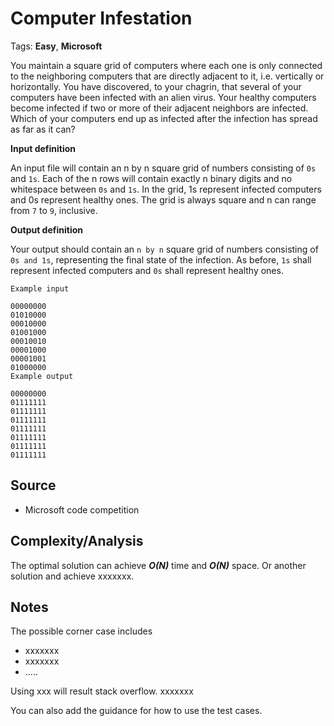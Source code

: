 [comment]: <> (This is a comment, it will not be included. For every question commit to the repository, you should put this readme file in the question/problem folder as a readme file, rename it to README.md)

# Computer Infestation
Tags: __Easy__, __Microsoft__

You maintain a square grid of computers where each one is only connected to the neighboring computers that are directly adjacent to it, i.e. vertically or horizontally. You have discovered, to your chagrin, that several of your computers have been infected with an alien virus. Your healthy computers become infected if two or more of their adjacent neighbors are infected. Which of your computers end up as infected after the infection has spread as far as it can?

__Input definition__

An input file will contain an n by n square grid of numbers consisting of `0s` and `1s`. Each of the n rows will contain exactly n binary digits and no whitespace between `0s` and `1s`. In the grid, 1s represent infected computers and 0s represent healthy ones. The grid is always square and n can range from `7` to `9`, inclusive.

__Output definition__

Your output should contain an `n by n` square grid of numbers consisting of `0s and 1s`, representing the final state of the infection. As before, `1s` shall represent infected computers and `0s` shall represent healthy ones.
```
Example input

00000000
01010000
00010000
01001000
00010010
00001000
00001001
01000000
Example output

00000000
01111111
01111111
01111111
01111111
01111111
01111111
01111111
```

## Source
[comment]: <> (brief intro to the source of this question. e.g.,)
* Microsoft code competition

## Complexity/Analysis
The optimal solution can achieve ___O(N)___ time and ___O(N)___ space. Or another solution and achieve xxxxxxx.

## Notes
The possible corner case includes
* xxxxxxx
* xxxxxxx
* .....

Using xxx will result stack overflow. xxxxxxx

You can also add the guidance for how to use the test cases.
